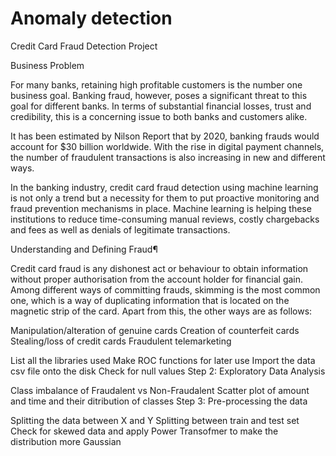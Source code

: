 # Anomaly detection
Credit Card Fraud Detection Project

Business Problem

For many banks, retaining high profitable customers is the number one business goal. Banking fraud, however, poses a significant threat to this goal for different banks. In terms of substantial financial losses, trust and credibility, this is a concerning issue to both banks and customers alike.

It has been estimated by Nilson Report that by 2020, banking frauds would account for $30 billion worldwide. With the rise in digital payment channels, the number of fraudulent transactions is also increasing in new and different ways.

In the banking industry, credit card fraud detection using machine learning is not only a trend but a necessity for them to put proactive monitoring and fraud prevention mechanisms in place. Machine learning is helping these institutions to reduce time-consuming manual reviews, costly chargebacks and fees as well as denials of legitimate transactions.

Understanding and Defining Fraud¶

Credit card fraud is any dishonest act or behaviour to obtain information without proper authorisation from the account holder for financial gain. Among different ways of committing frauds, skimming is the most common one, which is a way of duplicating information that is located on the magnetic strip of the card. Apart from this, the other ways are as follows:

Manipulation/alteration of genuine cards Creation of counterfeit cards Stealing/loss of credit cards Fraudulent telemarketing

List all the libraries used
Make ROC functions for later use
Import the data csv file onto the disk
Check for null values
Step 2: Exploratory Data Analysis

Class imbalance of Fraudalent vs Non-Fraudalent
Scatter plot of amount and time and their ditribution of classes
Step 3: Pre-processing the data

Splitting the data between X and Y
Splitting between train and test set
Check for skewed data and apply Power Transofmer to make the distribution more Gaussian

